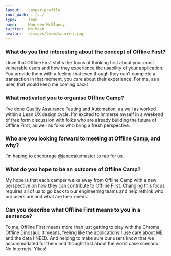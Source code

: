 ```yaml
---
layout:   camper-profile
root_path: ../../
type:     team
name:     Maureen McElaney
twitter:  Mo_Mack
avatar:   /images/team/maureen.jpg
---
```


### What do you find interesting about the concept of Offline First?

I love that Offline First shifts the focus of thinking first about your most vulnerable users and how they experience the usability of your application. You provide them with a feeling that even though they can’t complete a transaction in that moment, you care about their experience. For me, as a user, that would keep me coming back! 

### What motivated you to organise Offline Camp?

I’ve done Quality Assurance Testing and Automation, as well as worked within a Lean UX design cycle. I’m excited to immerse myself in a weekend of free form discussion with folks who are already building the future of Offline First, as well as folks who bring a fresh perspective.

### Who are you looking forward to meeting at Offline Camp, and why?

I’m hoping to encourage [@janecakemaster](https://twitter.com/janecakemaster) to rap for us.

### What do you hope to be an outcome of Offline Camp?

My hope is that each camper walks away from Offline Camp with a new perspective on how they can contribute to Offline First. Changing this focus requires all of us to go back to our engineering teams and help rethink who our users are and what are their needs.

### Can you describe what Offline First means to you in a sentence?

To me, Offline First means more than just getting to play with the Chrome Offline Dinosaur. It means, feeling like the applications I use care about ME and the data I NEED. And helping to make sure our users know that we accommodated for them and thought first about the worst case scenario: No Internets! Yikes!  
  

